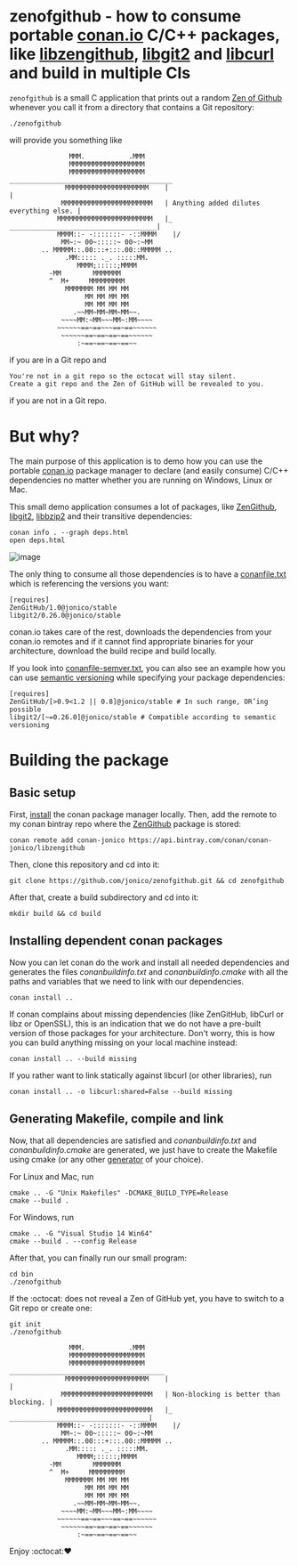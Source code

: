# zenofgithub - how to consume portable [conan.io](https://www.conan.io/) C/C++ packages, like [libzengithub](https://github.com/jonico/libzengithub), [libgit2](https://github.com/paulobrizolara/libgit2-conan) and [libcurl](https://github.com/lasote/conan-libcurl) and build in multiple CIs

```zenofgithub``` is a small C application that prints out a random [Zen of Github](http://ben.balter.com/2015/08/12/the-zen-of-github/) whenever you call it from a directory that contains a Git repository:

```
./zenofgithub
```

will provide you something like

```
               MMM.           .MMM
               MMMMMMMMMMMMMMMMMMM
               MMMMMMMMMMMMMMMMMMM      _________________________________________
              MMMMMMMMMMMMMMMMMMMMM    |                                         |
             MMMMMMMMMMMMMMMMMMMMMMM   | Anything added dilutes everything else. |
            MMMMMMMMMMMMMMMMMMMMMMMM   |_   _____________________________________|
            MMMM::- -:::::::- -::MMMM    |/
             MM~:~ 00~:::::~ 00~:~MM
        .. MMMMM::.00:::+:::.00::MMMMM ..
              .MM::::: ._. :::::MM.
                 MMMM;:::::;MMMM
          -MM        MMMMMMM
          ^  M+     MMMMMMMMM
              MMMMMMM MM MM MM
                   MM MM MM MM
                   MM MM MM MM
                .~~MM~MM~MM~MM~~.
             ~~~~MM:~MM~~~MM~:MM~~~~
            ~~~~~~==~==~~~==~==~~~~~~
             ~~~~~~==~==~==~==~~~~~~
                 :~==~==~==~==~~
```

if you are in a Git repo and

```
You're not in a git repo so the octocat will stay silent.
Create a git repo and the Zen of GitHub will be revealed to you.
```

if you are not in a Git repo.

# But why?

The main purpose of this application is to demo how you can use the portable [conan.io](https://www.conan.io/) package manager to declare (and easily consume) C/C++ dependencies no matter whether you are running on Windows, Linux or Mac.

This small demo application consumes a lot of packages, like [ZenGithub](https://github.com/jonico/libzengithub), [libgit2](https://github.com/paulobrizolara/libgit2-conan), [libbzip2](https://github.com/lasote/conan-bzip2) and their transitive dependencies:

```
conan info . --graph deps.html
open deps.html
```
![image](https://user-images.githubusercontent.com/1872314/38521399-d34b0052-3c45-11e8-992b-7241793fe1a3.png)

The only thing to consume all those dependencies is to have a [conanfile.txt](https://github.com/jonico/zenofgithub/blob/master/conanfile.txt) which is referencing the versions you want:

```
[requires]
ZenGitHub/1.0@jonico/stable
libgit2/0.26.0@jonico/stable
```

conan.io takes care of the rest, downloads the dependencies from your conan.io remotes and if it cannot find appropriate binaries for your architecture, download the build recipe and build locally.

If you look into [conanfile-semver.txt](https://github.com/jonico/zenofgithub/blob/master/conanfile-semver.txt), you can also see an example how you can use [semantic versioning](http://conanio.readthedocs.io/en/latest/mastering/version_ranges.html) while specifying your package dependencies:

```
[requires]
ZenGitHub/[>0.9<1.2 || 0.8]@jonico/stable # In such range, OR’ing possible
libgit2/[~=0.26.0]@jonico/stable # Compatible according to semantic versioning
```

# Building the package

## Basic setup

First, [install](http://docs.conan.io/en/latest/installation.html) the conan package manager locally.
Then, add the remote to my conan bintray repo where the [ZenGithub](https://github.com/jonico/libzengithub) package is stored:

```
conan remote add conan-jonico https://api.bintray.com/conan/conan-jonico/libzengithub
```

Then, clone this repository and cd into it:

```
git clone https://github.com/jonico/zenofgithub.git && cd zenofgithub
```

After that, create a build subdirectory and cd into it:

```
mkdir build && cd build
```

## Installing dependent conan packages

Now you can let conan do the work and install all needed dependencies and generates the files *conanbuildinfo.txt* and *conanbuildinfo.cmake* with all the paths and variables that we need to link with our dependencies.

`
conan install ..
`

If conan complains about missing dependencies (like ZenGitHub, libCurl or libz or OpenSSL), this is an indication that we do not have a pre-built version of those packages for your architecture. Don't worry, this is how you can build anything missing on your local machine instead:

```
conan install .. --build missing
```

If you rather want to link statically against libcurl (or other libraries), run

```
conan install .. -o libcurl:shared=False --build missing
```

## Generating Makefile, compile and link

Now, that all dependencies are satisfied and *conanbuildinfo.txt* and *conanbuildinfo.cmake* are generated, we just have to create the Makefile using cmake (or any other [generator](http://conanio.readthedocs.io/en/latest/reference/generators.html?highlight=generator) of your choice).

For Linux and Mac, run

```
cmake .. -G "Unix Makefiles" -DCMAKE_BUILD_TYPE=Release
cmake --build .
```

For Windows, run

```
cmake .. -G "Visual Studio 14 Win64"
cmake --build . --config Release
```

After that, you can finally run our small program:

```
cd bin
./zenofgithub
```

If the :octocat: does not reveal a Zen of GitHub yet, you have to switch to a Git repo or create one:

```
git init
./zenofgithub

               MMM.           .MMM
               MMMMMMMMMMMMMMMMMMM
               MMMMMMMMMMMMMMMMMMM      _______________________________________
              MMMMMMMMMMMMMMMMMMMMM    |                                       |
             MMMMMMMMMMMMMMMMMMMMMMM   | Non-blocking is better than blocking. |
            MMMMMMMMMMMMMMMMMMMMMMMM   |_   ___________________________________|
            MMMM::- -:::::::- -::MMMM    |/
             MM~:~ 00~:::::~ 00~:~MM
        .. MMMMM::.00:::+:::.00::MMMMM ..
              .MM::::: ._. :::::MM.
                 MMMM;:::::;MMMM
          -MM        MMMMMMM
          ^  M+     MMMMMMMMM
              MMMMMMM MM MM MM
                   MM MM MM MM
                   MM MM MM MM
                .~~MM~MM~MM~MM~~.
             ~~~~MM:~MM~~~MM~:MM~~~~
            ~~~~~~==~==~~~==~==~~~~~~
             ~~~~~~==~==~==~==~~~~~~
                 :~==~==~==~==~~
```

Enjoy :octocat::heart:
